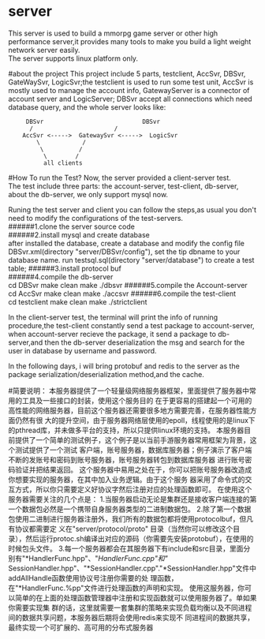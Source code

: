 # server
This server is used to build a mmorpg game server or other high performance server,it provides many tools to make you build a light weight network server easily. <br>
The server supports linux platform only. <br>

#about the project
This project include 5 parts, testclient, AccSvr, DBSvr, GateWaySvr, LogicSvr;the testclient is used to run some test unit, AccSvr is mostly used to manage the account
info, GatewayServer is a connector of account server and LogicServer; DBSvr accept all connections which need database query, and the whole server looks like:

		 DBSvr                            DBSvr
		  / 				      /	
		AccSvr <----->  GatewaySvr <----->  LogicSvr
		    \            / 
		     \          /
		      \        /
		      all clients

#How To run the Test?
Now, the server provided a client-server test. <br>
The test include three parts: the account-server, test-client, db-server, about the db-server, we only support mysql now. <br>

Runing the test server and client you can follow the steps,as usual you don't need to modify the configurations of the test-servers. <br>
######1.clone the server source code <br>
######2.install mysql and  create database <br>
    after installed the database, create a database and modify the config file DBSvr.xml(directory "server/DBSvr/config"), set the tip dbname to your database name. 
    run testsql.sql(directory "server/database") to create a test table; 
######3.install protocol buf <br>
######4.compile the db-server <br>
    cd DBSvr 
    make clean 
    make 
    ./dbsvr 
######5.compile the Account-server <br>
    cd AccSvr 
    make clean 
    make 
    ./accsvr 
######6.compile the test-client <br>
    cd testclient 
    make clean 
    make 
    ./strictclient 

In the client-server test, the terminal will print the info of running procedure,the test-client constantly
send a test package to account-server, when account-server recieve the package, it send a package to db-server,and then the db-server deserialization the msg and search for the user in database by username and password. <br>

In the following days, i will bring protobuf and redis to the server as the package 
serialization/deserialization method,and the cache. <br>

#简要说明：
		本服务器提供了一个轻量级网络服务器框架，里面提供了服务器中常用的工具及一些接口的封装，使用这个服务目的
	在于更容易的搭建起一个可用的高性能的网络服务器，目前这个服务器还需要很多地方需要完善，在服务器性能方面仍然有很
	大的提升空间，由于服务器网络层使用的epoll，线程使用的是linux下的pthread库，并未做多平台的支持，所以只提供linux环境的支持。 
		本服务器目前提供了一个简单的测试例子，这个例子是以当前手游服务器常用框架为背景，这个测试提供了一个测试
	客户端，账号服务器，数据库服务器；例子演示了客户端不断的发账号和密码到账号服务器，账号服务器转包到数据库服务器
	进行账号密码验证并把结果返回。 
		这个服务器中易用之处在于，你可以把账号服务器改造成你想要实现的服务器，在其中加入业务逻辑。由于这个服务
	器采用了命令式的交互方式，所以你只需要定义好协议字然后注册对应的处理函数即可。
		在使用这个服务器需要关注的几个点是： 
		1.当服务器启动无论是集群还是接收客户端连接的第一个数据包必然是一个携带自身服务器类型的二进制数据包。
		2.除了第一个数据包使用二进制进行服务器注册外，我们所有的数据包都将使用protocolbuf，但凡有协议都需要定
	义在"server/protocol/proto" 
	目录（当然你可以修改这个目录），然后运行protoc.sh编译出对应的源码（你需要先安装protobuf），在使用的时候包头文件。 
		3.每一个服务器都会在其服务器下有include和src目录，里面分别有"*HandlerFunc.hpp"、"*HandlerFunc.cpp"和"*
	SessionHandler.hpp"、"*SessionHandler.cpp"."*SessionHandler.hpp"文件中addAllHandle函数使用协议号注册你需要的处
	理函数，在"*HandlerFunc.%pp"文件进行处理函数的声明和实现。 
		使用这服务器，你可以简单的在上面的处理函数管理器中注册和实现函数就可以使用服务器了。单如果你需要实现集
	群的话，这里就需要一套集群的策略来实现负载均衡以及不同进程间的数据共享问题，本服务器后期将会使用redis来实现不
	同进程间的数据共享，最终实现一个可扩展的、高可用的分布式服务器 
    
    

